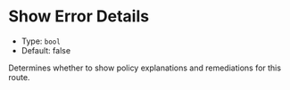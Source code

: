 # Show Error Details

- Type: `bool`
- Default: false

Determines whether to show policy explanations and remediations for this route.
